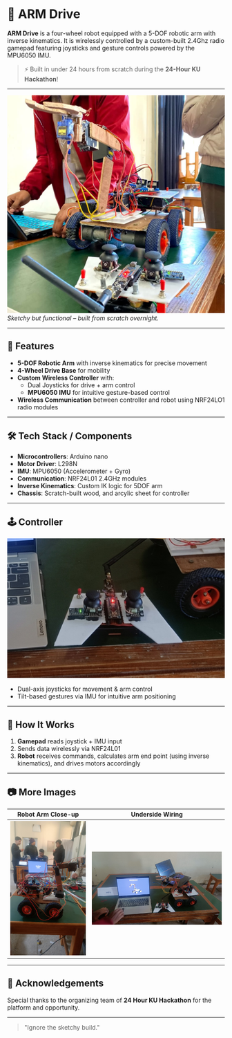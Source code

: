 # 🤖 ARM Drive

**ARM Drive** is a four-wheel robot equipped with a 5-DOF robotic arm with inverse kinematics. It is wirelessly controlled by a custom-built 2.4Ghz radio gamepad featuring joysticks and gesture controls powered by the MPU6050 IMU.

> ⚡ Built in under 24 hours from scratch during the **24-Hour KU Hackathon**!

---

![ARM Drive Overview](images/1.jpg)
*Sketchy but functional – built from scratch overnight.*

---

## 🚀 Features

- **5-DOF Robotic Arm** with inverse kinematics for precise movement
- **4-Wheel Drive Base** for mobility
- **Custom Wireless Controller** with:
  - Dual Joysticks for drive + arm control
  - **MPU6050 IMU** for intuitive gesture-based control
- **Wireless Communication** between controller and robot using NRF24LO1 radio modules


---

## 🛠️ Tech Stack / Components

- **Microcontrollers**: Arduino nano
- **Motor Driver**: L298N
- **IMU**: MPU6050 (Accelerometer + Gyro)
- **Communication**: NRF24L01 2.4GHz modules
- **Inverse Kinematics**: Custom IK logic for 5DOF arm
- **Chassis**: Scratch-built wood, and arcylic sheet for controller

---

## 🕹️ Controller

![Custom Controller](images/4.jpg)

- Dual-axis joysticks for movement & arm control  
- Tilt-based gestures via IMU for intuitive arm positioning  

---

## 🔧 How It Works

1. **Gamepad** reads joystick + IMU input
2. Sends data wirelessly via NRF24L01
3. **Robot** receives commands, calculates arm end point (using inverse kinematics), and drives motors accordingly

---

## 📷 More Images

| Robot Arm Close-up | Underside Wiring |
|--------------------|------------------|
| ![Arm](images/2.jpg) | ![Photo](images/3.jpg) |

---


## 🤝 Acknowledgements

Special thanks to the organizing team of **24 Hour KU Hackathon** for the platform and opportunity.

---


> "Ignore the sketchy build."
